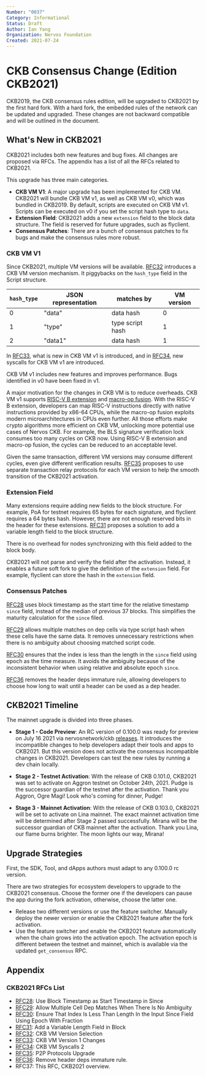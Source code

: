 ```yaml
---
Number: "0037"
Category: Informational
Status: Draft
Author: Ian Yang
Organization: Nervos Foundation
Created: 2021-07-24
---
```


# CKB Consensus Change (Edition CKB2021)

CKB2019, the CKB consensus rules edition, will be upgraded to CKB2021 by the first hard fork. With a hard fork, the embedded rules of the network can be updated and upgraded. These changes are not backward compatible and will be outlined in the document.

## What's New in CKB2021

CKB2021 includes both new features and bug fixes. All changes are proposed via RFCs. The appendix has a list of all the RFCs related to CKB2021.

This upgrade has three main categories. 

- **CKB VM V1**: A major upgrade has been implemented for CKB VM. CKB2021 will bundle CKB VM v1, as well as CKB VM v0, which was bundled in CKB2019. By default, scripts are executed on CKB VM v1. Scripts can be executed on v0 if you set the script hash type to `data`.  
- **Extension Field**: CKB2021 adds a new `extension` field to the block data structure. The field is reserved for future upgrades, such as flyclient.
- **Consensus Patches**: There are a bunch of consensus patches to fix bugs and make the consensus rules more robust.

### CKB VM V1

Since CKB2021, multiple VM versions will be available. ﻿[RFC32] introduces a CKB VM version mechanism. It piggybacks on the `hash_type` field in the Script structure.

| `hash_type` | JSON representation | matches by | VM version |
| ----------- | ---------- | ---------------- | ---------- |
| 0           | "data"     | data hash        | 0          |
| 1           | "type"     | type script hash | 1          |
| 2           | "data1"    | data hash        | 1          |

In [RFC33], what is new in CKB VM v1 is introduced, and in [RFC34], new syscalls for CKB VM v1 are introduced.

CKB VM v1 includes new features and improves performance. Bugs identified in v0 have been fixed in v1.

A major motivation for the changes in CKB VM is to reduce overheads. CKB VM v1 supports [RISC-V B extension](https://github.com/riscv/riscv-bitmanip) and [macro-op fusion](https://en.wikichip.org/wiki/macro-operation_fusion). With the RISC-V B extension, developers can map RISC-V instructions directly with native instructions provided by x86-64 CPUs, while the macro-op fusion exploits modern microarchitectures in CPUs even further. All those efforts make crypto algorithms more efficient on CKB VM, unlocking more potential use cases of Nervos CKB. For example, the BLS signature verification lock consumes too many cycles on CKB now. Using RISC-V B extension and macro-op fusion, the cycles can be reduced to an acceptable level.

Given the same transaction, different VM versions may consume different cycles, even give different verification results. [RFC35] proposes to use separate transaction relay protocols for each VM version to help the smooth transition of the CKB2021 activation.

### Extension Field

Many extensions require adding new fields to the block structure. For example, PoA for testnet requires 65 bytes for each signature, and flyclient requires a 64 bytes hash. However, there are not enough reserved bits in the header for these extensions. [RFC31] proposes a solution to add a variable length field to the block structure. 

There is no overhead for nodes synchronizing with this field added to the block body. 

CKB2021 will not parse and verify the field after the activation. Instead, it enables a future soft fork to give the definition of the `extension` field. For example, flyclient can store the hash in the `extension` field.

### Consensus Patches

[RFC28] uses block timestamp as the start time for the relative timestamp `since` field, instead of the median of previous 37 blocks. This simplifies the maturity calculation for the `since` filed.

[RFC29] allows multiple matches on dep cells via type script hash when these cells have the same data. It removes unnecessary restrictions when there is no ambiguity about choosing matched script code.

[RFC30] ensures that the index is less than the length in the `since` field using epoch as the time measure. It avoids the ambiguity because of the inconsistent behavior when using relative and absolute epoch `since`.

[RFC36] removes the header deps immature rule, allowing developers to choose how long to wait until a header can be used as a dep header.

## CKB2021 Timeline

The mainnet upgrade is divided into three phases.

* **Stage 1 - Code Preview**: An RC version of 0.100.0 was ready for preview on July 16 2021 via nervosnetwork/ckb [releases](https://github.com/nervosnetwork/ckb/releases). It introduces the incompatible changes to help developers adapt their tools and apps to CKB2021. But this version does not activate the consensus incompatible changes in CKB2021. Developers can test the new rules by running a dev chain locally.

* **Stage 2 - Testnet Activation**: With the release of CKB 0.101.0, CKB2021 was set to activate on Aggron testnet on October 24th, 2021. Pudge is the successor guardian of the testnet after the activation. Thank you Aggron, Ogre Magi! Look who's coming for dinner, Pudge!

* **Stage 3 - Mainnet Activation**: With the release of CKB 0.103.0, CKB2021 will be set to activate on Lina mainnet. The exact mainnet activation time will be determined after Stage 2 passed successfully. Mirana will be the successor guardian of CKB mainnet after the activation. Thank you Lina, our flame burns brighter. The moon lights our way, Mirana!

## Upgrade Strategies

First, the SDK, Tool, and dApps authors must adapt to any 0.100.0 rc version.

There are two strategies for ecosystem developers to upgrade to the CKB2021 consensus. Choose the former one if the developers can pause the app during the fork activation, otherwise, choose the latter one.

- Release two different versions or use the feature switcher. Manually deploy the newer version or enable the CKB2021 feature after the fork activation.
- Use the feature switcher and enable the CKB2021 feature automatically when the chain grows into the activation epoch. The activation epoch is different between the testnet and mainnet, which is available via the updated `get_consensus` RPC.

## Appendix

### CKB2021 RFCs List

* [RFC28]: Use Block Timestamp as Start Timestamp in Since
* [RFC29]: Allow Multiple Cell Dep Matches When There Is No Ambiguity
* [RFC30]: Ensure That Index Is Less Than Length In the Input Since Field Using Epoch With Fraction
* [RFC31]: Add a Variable Length Field in Block
* [RFC32]: CKB VM Version Selection
* [RFC33]: CKB VM Version 1 Changes
* [RFC34]: CKB VM Syscalls 2
* [RFC35]: P2P Protocols Upgrade
* [RFC36]: Remove header deps immature rule.
* RFC37: This RFC, CKB2021 overview.

[RFC28]: ../0028-change-since-relative-timestamp/0028-change-since-relative-timestamp.md
[RFC29]: ../0029-allow-script-multiple-matches-on-identical-code/0029-allow-script-multiple-matches-on-identical-code.md
[RFC30]: ../0030-ensure-index-less-than-length-in-since/0030-ensure-index-less-than-length-in-since.md
[RFC31]: ../0031-variable-length-header-field/0031-variable-length-header-field.md
[RFC32]: ../0032-ckb-vm-version-selection/0032-ckb-vm-version-selection.md
[RFC33]: ../0033-ckb-vm-version-1/0033-ckb-vm-version-1.md
[RFC34]: ../0034-vm-syscalls-2/0034-vm-syscalls-2.md
[RFC35]: ../0035-ckb2021-p2p-protocol-upgrade/0035-ckb2021-p2p-protocol-upgrade.md
[RFC36]: ../0036-remove-header-deps-immature-rule/0036-remove-header-deps-immature-rule.md
